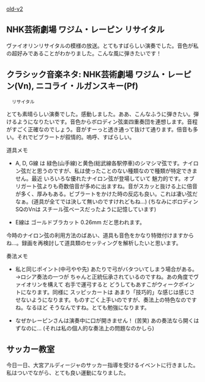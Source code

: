 [old-v2](ig041128-orig.html)

## NHK芸術劇場 ワジム・レーピン リサイタル

ヴァイオリンリサイタルの模様の放送。とてもすばらしい演奏でした。音色が私の超好みであることがわかりました。こんな風に弾きたいです！


## クラシック音楽ネタ: NHK芸術劇場 ワジム・レーピン(Vn), ニコライ・ルガンスキー(Pf)
      リサイタル

とても素晴らしい演奏でした。感動しました。ああ、こんなふうに弾きたい。弾けるようになりたいです。音色からボロディン弦楽四重奏団を連想します。音程がすごく正確なのでしょう。音がすーっと透き通って抜けて通ります。倍音も多い。それでビブラートが叙情的。嗚呼、すばらしい。

道具メモ


* A, D, G線 は 緑色(山手線)と黄色(総武線各駅停車)のシマシマ弦です。ナイロン弦だと思うのですが、私は使ったことのない種類なので種類が特定できません。最近
  いろいろな優れたナイロン弦が登場していて 魅力的です。オブリガート弦よりも奇数倍音が多めに出ますね。音がスカッと抜ける上に倍音が多く、厚みもある。ビブラートをかけた時の反応も良い。これは凄い弦だなぁ。(道具が全てでは決して無いのですけれどもね…)
  (ちなみにボロディンSQのVnは スチール弦ベースだったように記憶しています)
  
* E線は ゴールドブラカット 0.26mm だと思われます。

今時のナイロン弦の利用方法のばあい、道具も音色をかなり特徴付けますからね…。録画を再検討して道具類のセッティングを解析したいと思います。

奏法メモ


* 私と同じポイント(中弓やや先) あたりで弓がバタついてしまう場合がある。
  →ロシア奏法の一つが ちゃんと正統伝承されているのですね。あの角度でヴァイオリンを構えて
  右手で運弓すると どうしてもあすこがウィークポイントになります。同様に スッピッカートは
  あまり「技巧的」な感じは感じさせないようになります。ものすごく上手いのですが、奏法上の特色なのですね。なるほど
  そうなんですね。とても勉強になります。
  
* なぜかレーピンさんは演奏中に口が開きません！ (苦笑) あの奏法なら開くはずなのに…
  (それは私の個人的な奏法上の問題なのかしら)

## サッカー教室

今日一日、大宮アルディージャのサッカー指導を受けるイベントに行きました。私はついでながら、とても良い運動になりました。